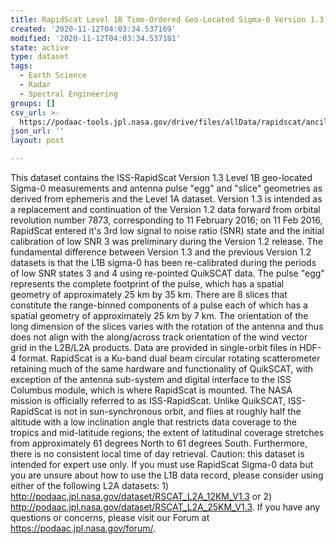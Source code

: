 ```yaml
---
title: RapidScat Level 1B Time-Ordered Geo-Located Sigma-0 Version 1.3
created: '2020-11-12T04:03:34.537169'
modified: '2020-11-12T04:03:34.537181'
state: active
type: dataset
tags:
  - Earth Science
  - Radar
  - Spectral Engineering
groups: []
csv_url: >-
  https://podaac-tools.jpl.nasa.gov/drive/files/allData/rapidscat/ancillary/revtime.csv
json_url: ''
layout: post

---
```

This dataset contains the ISS-RapidScat Version 1.3 Level 1B geo-located Sigma-0 measurements and antenna pulse "egg" and "slice" geometries as derived from ephemeris and the Level 1A dataset. Version 1.3 is intended as a replacement and continuation of the Version 1.2 data forward from orbital revolution number 7873, corresponding to 11 February 2016; on 11 Feb 2016, RapidScat entered it's 3rd low signal to noise ratio (SNR) state and the initial calibration of low SNR 3 was preliminary during the Version 1.2 release. The fundamental difference between Version 1.3 and the previous Version 1.2 datasets is that the L1B sigma-0 has been re-calibrated during the periods of low SNR states 3 and 4 using re-pointed QuikSCAT data. The pulse "egg" represents the complete footprint of the pulse, which has a spatial geometry of approximately 25 km by 35 km. There are 8 slices that constitute the range-binned components of a pulse each of which has a spatial geometry of approximately 25 km by 7 km. The orientation of the long dimension of the slices varies with the rotation of the antenna and thus does not align with the along/across track orientation of the wind vector grid in the L2B/L2A products. Data are provided in single-orbit files in HDF-4 format. RapidScat is a Ku-band dual beam circular rotating scatterometer retaining much of the same hardware and functionality of QuikSCAT, with exception of the antenna sub-system and digital interface to the ISS Columbus module, which is where RapidScat is mounted. The NASA mission is officially referred to as ISS-RapidScat. Unlike QuikSCAT, ISS-RapidScat is not in sun-synchronous orbit, and flies at roughly half the altitude with a low inclination angle that restricts data coverage to the tropics and mid-latitude regions; the extent of latitudinal coverage stretches from approximately 61 degrees North to 61 degrees South. Furthermore, there is no consistent local time of day retrieval. Caution: this dataset is intended for expert use only. If you must use RapidScat Sigma-0 data but you are unsure about how to use the L1B data record, please consider using either of the following L2A datasets: 1) http://podaac.jpl.nasa.gov/dataset/RSCAT_L2A_12KM_V1.3 or 2) http://podaac.jpl.nasa.gov/dataset/RSCAT_L2A_25KM_V1.3. If you have any questions or concerns, please visit our Forum at https://podaac.jpl.nasa.gov/forum/.
